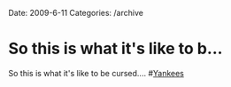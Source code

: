 Date: 2009-6-11
Categories: /archive

# So this is what it's like to b...

So this is what it's like to be cursed.... #<a href="http://search.twitter.com/search?q=%23Yankees">Yankees</a>
